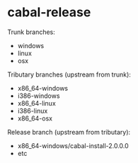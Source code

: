 cabal-release
=============

Trunk branches:

- windows
- linux
- osx

Tributary branches (upstream from trunk):

- x86_64-windows
- i386-windows
- x86_64-linux
- i386-linux
- x86_64-osx

Release branch (upstream from tributary):

- x86_64-windows/cabal-install-2.0.0.0
- etc
